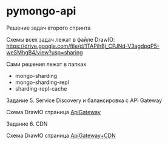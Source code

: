 # pymongo-api

Решение задач второго спринта

Схемы всех задач лежат в файле DrawIO: https://drive.google.com/file/d/1TAPihBj_CPJNd-V3agdpqP5-weSMhgB4/view?usp=sharing

Сами решения лежат в папках
- mongo-sharding
- mongo-sharding-repl
- sharding-repl-cache


Задание 5. Service Discovery и балансировка с API Gateway

Схема DrawIO страница [ApiGateway](https://viewer.diagrams.net/?tags=%7B%7D&lightbox=1&highlight=0000ff&edit=_blank&layers=1&nav=1&title=task1.drawio&page-id=DkrYJ3C22qR_s8HaPGPx#Uhttps%3A%2F%2Fdrive.google.com%2Fuc%3Fid%3D1TAPihBj_CPJNd-V3agdpqP5-weSMhgB4%26export%3Ddownload)

Задание 6. CDN

Схема DrawIO страница [ApiGateway+CDN](https://viewer.diagrams.net/?tags=%7B%7D&lightbox=1&highlight=0000ff&edit=_blank&layers=1&nav=1&title=task1.drawio&page-id=g7-975U0W7yKQLQ2XyAy#Uhttps%3A%2F%2Fdrive.google.com%2Fuc%3Fid%3D1TAPihBj_CPJNd-V3agdpqP5-weSMhgB4%26export%3Ddownload)